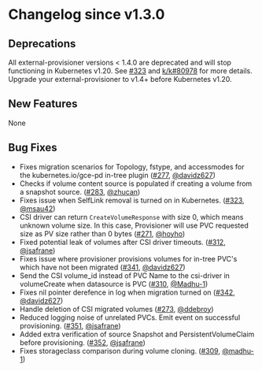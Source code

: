 # Changelog since v1.3.0

## Deprecations
All external-provisioner versions < 1.4.0 are deprecated and will stop
functioning in Kubernetes v1.20. See
[#323](https://github.com/kubernetes-csi/external-provisioner/pull/323) and
[k/k#80978](https://github.com/kubernetes/kubernetes/pull/80978) for more
details. Upgrade your external-provisioner to v1.4+ before Kubernetes v1.20.

## New Features
None

## Bug Fixes

- Fixes migration scenarios for Topology, fstype, and accessmodes for the kubernetes.io/gce-pd in-tree plugin ([#277](https://github.com/kubernetes-csi/external-provisioner/pull/277), [@davidz627](https://github.com/davidz627))
- Checks if volume content source is populated if creating a volume from a snapshot source. ([#283](https://github.com/kubernetes-csi/external-provisioner/pull/283), [@zhucan](https://github.com/zhucan))
- Fixes issue when SelfLink removal is turned on in Kubernetes. ([#323](https://github.com/kubernetes-csi/external-provisioner/pull/323), [@msau42](https://github.com/msau42))
- CSI driver can return `CreateVolumeResponse` with size 0, which means unknown volume size. 
In this case, Provisioner will use PVC requested size as PV size rather than 0 bytes ([#271](https://github.com/kubernetes-csi/external-provisioner/pull/271), [@hoyho](https://github.com/hoyho))
- Fixed potential leak of volumes after CSI driver timeouts. ([#312](https://github.com/kubernetes-csi/external-provisioner/pull/312), [@jsafrane](https://github.com/jsafrane))
- Fixes issue where provisioner provisions volumes for in-tree PVC's which have not been migrated ([#341](https://github.com/kubernetes-csi/external-provisioner/pull/341), [@davidz627](https://github.com/davidz627))
- Send the CSI volume_id instead of  PVC Name to the csi-driver in volumeCreate when datasource  is PVC ([#310](https://github.com/kubernetes-csi/external-provisioner/pull/310), [@Madhu-1](https://github.com/Madhu-1))
- Fixes nil pointer derefence in log when migration turned on ([#342](https://github.com/kubernetes-csi/external-provisioner/pull/342), [@davidz627](https://github.com/davidz627))
- Handle deletion of CSI migrated volumes ([#273](https://github.com/kubernetes-csi/external-provisioner/pull/273), [@ddebroy](https://github.com/ddebroy))
- Reduced logging noise of unrelated PVCs. Emit event on successful provisioning. ([#351](https://github.com/kubernetes-csi/external-provisioner/pull/351), [@jsafrane](https://github.com/jsafrane))
- Added extra verification of source Snapshot and PersistentVolumeClaim before provisioning. ([#352](https://github.com/kubernetes-csi/external-provisioner/pull/352), [@jsafrane](https://github.com/jsafrane))
- Fixes storageclass comparison during volume cloning.  ([#309](https://github.com/kubernetes-csi/external-provisioner/pull/309), [@madhu-1](https://github.com/madhu-1))
